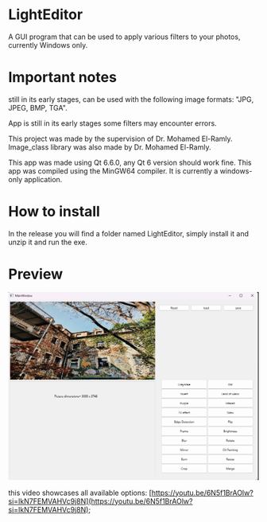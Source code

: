 # LightEditor
A GUI program that can be used to apply various filters to your photos, currently Windows only.

# Important notes

still in its early stages,
can be used with the following image formats: "JPG, JPEG, BMP, TGA".

App is still in its early stages some filters may encounter errors.

This project was made by the supervision of Dr. Mohamed El-Ramly.
Image_class library was also made by Dr. Mohamed El-Ramly.

This app was made using Qt 6.6.0, any Qt 6 version should work fine.
This app was compiled using the MinGW64 compiler.
It is currently a windows-only application.

# How to install
In the release you will find a folder named LightEditor, simply install it and unzip it and run the exe.

# Preview
![alt text](.github/Preview.png)

this video showcases all available options:  [https://youtu.be/6N5f1BrAOlw?si=IkN7FEMVAHVc9j8N](https://youtu.be/6N5f1BrAOlw?si=IkN7FEMVAHVc9j8N);
